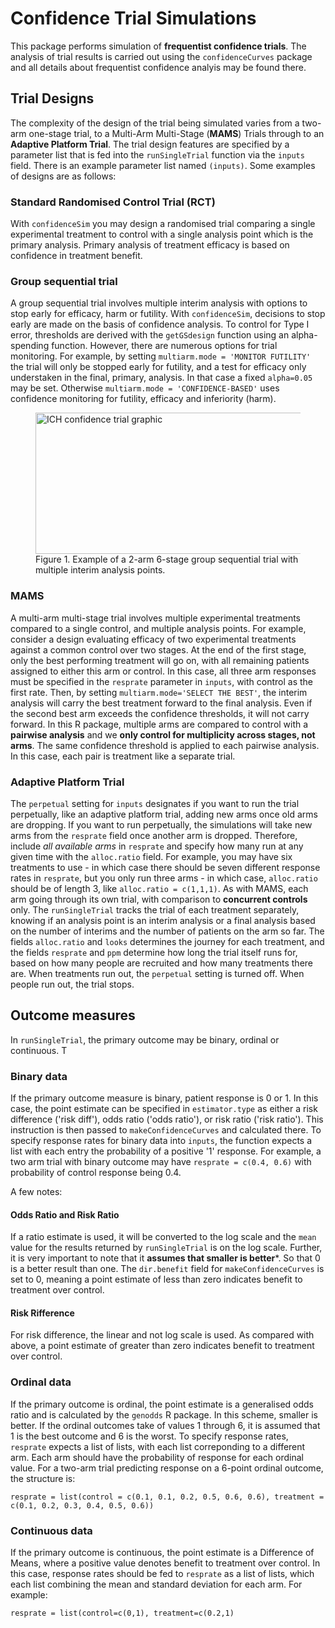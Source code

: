 # Confidence Trial Simulations

This package performs simulation of <strong>frequentist confidence trials</strong>. The analysis of trial results is carried out using the `confidenceCurves` package and all details about frequentist confidence analyis may be found there.

## Trial Designs
The complexity of the design of the trial being simulated varies from a two-arm one-stage trial, to a Multi-Arm Multi-Stage (**MAMS**) Trials through to an **Adaptive Platform Trial**. The trial design features are specified by a parameter list that is fed into the `runSingleTrial` function via the `inputs` field. There is an example parameter list named ```(inputs)```. Some examples of designs are as follows:

### Standard Randomised Control Trial (RCT)
With `confidenceSim` you may design a randomised trial comparing a single experimental treatment to control with a single analysis point which is the primary analysis. Primary analysis of treatment efficacy is based on confidence in treatment benefit.

### Group sequential trial
A group sequential trial involves multiple interim analysis with options to stop early for efficacy, harm or futility. With `confidenceSim`, decisions to stop early are made on the basis of confidence analysis. To control for Type I error, thresholds are derived with the `getGSdesign` function using an alpha-spending function. However, there are numerous options for trial monitoring. For example, by setting `multiarm.mode = 'MONITOR FUTILITY'` the trial will only be stopped early for futility, and a test for efficacy only understaken in the final, primary, analysis. In that case a fixed `alpha=0.05` may be set. Otherwise `multiarm.mode = 'CONFIDENCE-BASED'` uses confidence monitoring for futility, efficacy and inferiority (harm). 
<figure>

  <img width="848" height="226" alt="ICH confidence trial graphic" src="https://github.com/user-attachments/assets/d8276f53-380f-4625-b495-49430a1143dd" />
<caption>
  Figure 1. Example of a 2-arm 6-stage group sequential trial with multiple interim analysis points.
</caption>

</figure>

### MAMS
A multi-arm multi-stage trial involves multiple experimental treatments compared to a single control, and multiple analysis points. For example, consider a design evaluating efficacy of two experimental treatments against a common control over two stages. At the end of the first stage, only the best performing treatment will go on, with all remaining patients assigned to either this arm or control. In this case, all three arm responses must be specified in the `resprate` parameter in `inputs`, with control as the first rate. Then, by setting `multiarm.mode='SELECT THE BEST'`, the interim analysis will carry the best treatment forward to the final analysis. Even if the second best arm exceeds the confidence thresholds, it will not carry forward. In this R package, multiple arms are compared to control with a <strong>pairwise analysis</strong> and we <strong>only control for multiplicity across stages, not arms</strong>. The same confidence threshold is applied to each pairwise analysis. In this case, each pair is treatment like a separate trial.

### Adaptive Platform Trial
The `perpetual` setting for `inputs` designates if you want to run the trial perpetually, like an adaptive platform trial, adding new arms once old arms are dropping. If you want to run perpetually, the simulations will take new arms from the `resprate` field once another arm is dropped. Therefore, include *all available arms* in `resprate` and specify how many run at any given time with the `alloc.ratio` field. For example, you may have six treatments to use - in which case there should be seven different response rates in `resprate`, but you only run three arms - in which case, `alloc.ratio` should be of length 3, like `alloc.ratio = c(1,1,1)`. As with MAMS, each arm going through its own trial, with comparison to **concurrent controls** only. The `runSingleTrial` tracks the trial of each treatment separately, knowing if an analysis point is an interim analysis or a final analysis based on the number of interims and the number of patients on the arm so far. The fields `alloc.ratio` and `looks` determines the journey for each treatment, and the fields `resprate` and `ppm` determine how long the trial itself runs for, based on how many people are recruited and how many treatments there are. When treatments run out, the `perpetual` setting is turned off. When people run out, the trial stops. 

## Outcome measures
In `runSingleTrial`, the primary outcome may be binary, ordinal or continuous. T

### Binary data
If the primary outcome measure is binary, patient response is 0 or 1. In this case, the point estimate can be specified in `estimator.type` as either a risk difference ('risk diff'), odds ratio ('odds ratio'), or risk ratio ('risk ratio'). This instruction is then passed to `makeConfidenceCurves` and calculated there. To specify response rates for binary data into `inputs`, the function expects a list with each entry the probability of a positive '1' response. For example, a two arm trial with binary outcome may have `resprate = c(0.4, 0.6)` with probability of control response being 0.4.

A few notes:

#### Odds Ratio and Risk Ratio
If a ratio estimate is used, it will be converted to the log scale and the `mean` value for the results returned by `runSingleTrial` is on the log scale. Further, it is very important to note that it **assumes that smaller is better***. So that 0 is a better result than one. The `dir.benefit` field for `makeConfidenceCurves` is set to 0, meaning a point estimate of less than zero indicates benefit to treatment over control.

#### Risk Rifference
For risk difference, the linear and not log scale is used. As compared with above, a point estimate of greater than zero indicates benefit to treatment over control.

### Ordinal data
If the primary outcome is ordinal, the point estimate is a generalised odds ratio and is calculated by the `genodds` R package. In this scheme, smaller is better. If the ordinal outcomes take of values 1 through 6, it is assumed that 1 is the best outcome and 6 is the worst.  To specify response rates, `resprate` expects a list of lists, with each list correponding to a different arm. Each arm should have the probability of response for each ordinal value. For a two-arm trial predicting response on a 6-point ordinal outcome, the structure is:

```
resprate = list(control = c(0.1, 0.1, 0.2, 0.5, 0.6, 0.6), treatment = c(0.1, 0.2, 0.3, 0.4, 0.5, 0.6))
```

### Continuous data
If the primary outcome is continuous, the point estimate is a Difference of Means, where a positive value denotes benefit to treatment over control. In this case, response rates should be fed to `resprate` as a list of lists, which each list combining the mean and standard deviation for each arm. For example:

```
resprate = list(control=c(0,1), treatment=c(0.2,1)
```
